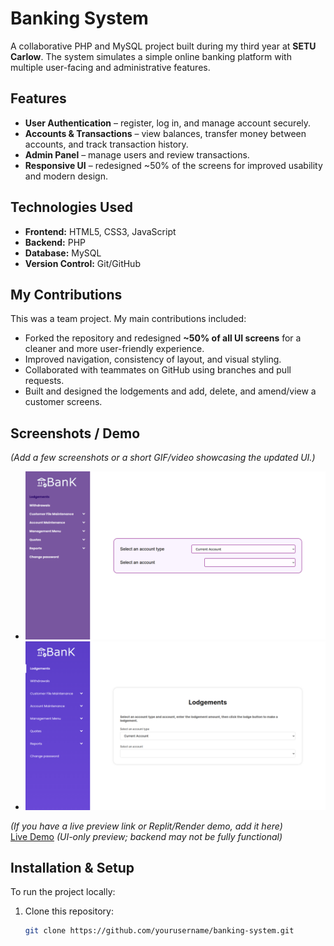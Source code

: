 # Banking System

A collaborative PHP and MySQL project built during my third year at **SETU Carlow**. The system simulates a simple online banking platform with multiple user-facing and administrative features.

## Features
- **User Authentication** – register, log in, and manage account securely.
- **Accounts & Transactions** – view balances, transfer money between accounts, and track transaction history.
- **Admin Panel** – manage users and review transactions.
- **Responsive UI** – redesigned ~50% of the screens for improved usability and modern design.

## Technologies Used
- **Frontend:** HTML5, CSS3, JavaScript
- **Backend:** PHP 
- **Database:** MySQL
- **Version Control:** Git/GitHub

## My Contributions
This was a team project. My main contributions included:
- Forked the repository and redesigned **~50% of all UI screens** for a cleaner and more user-friendly experience.
- Improved navigation, consistency of layout, and visual styling.
- Collaborated with teammates on GitHub using branches and pull requests.
- Built and designed the lodgements and add, delete, and amend/view a customer screens.

## Screenshots / Demo
*(Add a few screenshots or a short GIF/video showcasing the updated UI.)*

- ![Lodgements page screenshot before redesign](images/Lodgements-Before.png)
- ![Lodgements page screenshot after redesign](images/Lodgements-After.png)

*(If you have a live preview link or Replit/Render demo, add it here)*  
[Live Demo](https://your-live-demo-link.com) *(UI-only preview; backend may not be fully functional)*

## Installation & Setup
To run the project locally:
1. Clone this repository:
   ```bash
   git clone https://github.com/yourusername/banking-system.git
